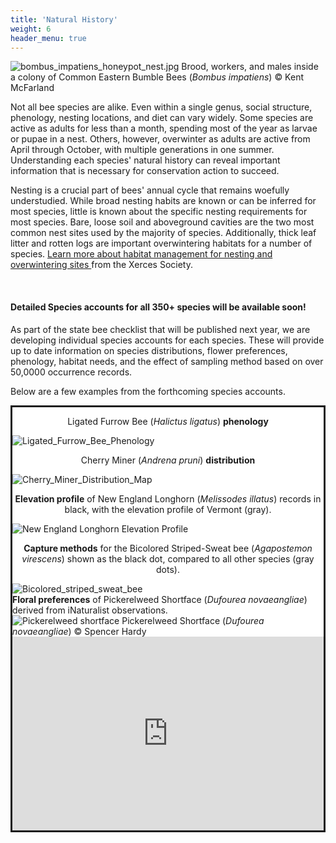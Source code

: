 ```yaml
---
title: 'Natural History'
weight: 6
header_menu: true
---
```


<div class="row">
  <div class="col-lg-5">
    <img
      src="https://stateofbees.vtatlasoflife.org/images/bombus_impatiens_honeypot_nest.jpg"
      alt="bombus_impatiens_honeypot_nest.jpg"
      title="Common Eastern Bumble Bees (Bombus impatiens) Nest"
      >
      <label class="image-caption"> Brood, workers, and males inside a colony of Common Eastern Bumble Bees (<i>Bombus impatiens</i>) © Kent McFarland</label>
  </div>
  <div class="col-lg-6">
    <p>
    Not all bee species are alike. Even within a single genus, social structure, phenology, nesting locations, and diet can vary widely. Some species are active as adults for less than a month, spending most of the year as larvae or pupae in a nest. Others, however, overwinter as adults are active from April through October, with multiple generations in one summer. Understanding each species' natural history can reveal important information that is necessary for conservation action to succeed.
    </p>
    <p>
    Nesting is a crucial part of bees' annual cycle that remains woefully understudied. While broad nesting habits are known or can be inferred for most species, little is known about the specific nesting requirements for most species. Bare, loose soil and aboveground cavities are the two most common nest sites used by the majority of species. Additionally, thick leaf litter and rotten logs are important overwintering habitats for a number of species. <a href="https://xerces.org/publications/fact-sheets/nesting-overwintering-habitat#:~:text=The%20availability%20of%20nesting%20and,support%20pollinators%20and%20other%20wildlife" target = "blank_">Learn more about habitat management for nesting and overwintering sites </a>from the Xerces Society.
    </p>
  </div>
</div> <!-- end row -->

<br>
<div class="lead">
  <h4>Detailed Species accounts for all 350+ species will be available soon!</h4>
</div>

<div class="container">
  <p>
  As part of the state bee checklist that will be published next year, we are developing individual species accounts for each species. These will provide up to date information on species distributions, flower preferences, phenology, habitat needs, and the effect of sampling method based on over 50,0000 occurrence records.
  </p>
  <p>
  Below are a few examples from the forthcoming species accounts.
  </p>
</div>

<div class="container" style="background-color:white; border-style:solid;">

<div class="row">
  <div class="col-lg-6">
    <p style="text-align: center; "> Ligated Furrow Bee (<i>Halictus ligatus</i>) <b>phenology</b> </p>
    <img src="https://stateofbees.vtatlasoflife.org/images/Phenology_Halictus_ligatus.png" alt="Ligated_Furrow_Bee_Phenology" title="Ligated Furrow Bee (<i>Halictus ligatus</i>)">
  </div>
  <div class="col-lg-6">
    <p style="text-align: center;"> Cherry Miner (<i>Andrena pruni</i>) <b>distribution</b></p>
    <img src="https://stateofbees.vtatlasoflife.org/images/Example_dist_Andrena_pruni.png" alt="Cherry_Miner_Distribution_Map" title="Cherry Miner (<i>Andrena pruni</i>)">
  </div>
</div>

<div class= "row">
  <div class="col-lg-6">
    <p style="text-align: center;"> <b>Elevation profile</b> of New England Longhorn (<i>Melissodes illatus</i>) records in black, with the elevation profile of Vermont (gray).</p>
    <img src="https://stateofbees.vtatlasoflife.org/images/Elevation_hist_Melissodes_illatus.png" alt="New England Longhorn Elevation Profile" title="New England Longhorn(<i>Melissodes illatus</i>)">
  </div>
  <div class="col-lg-6">
    <p style="text-align: center;"> <b>Capture methods</b> for the Bicolored Striped-Sweat bee (<i>Agapostemon virescens</i>) shown as the black dot, compared to all other species (gray dots). </p>
    <img src="https://stateofbees.vtatlasoflife.org/images/Tert_plot_Agapostemon_virescens.png" alt="Bicolored_striped_sweat_bee" title="Bicolored Striped-Sweat bee (<i>Agapostemon virescens</i>)">
  </div>
</div>
<div class="row">
  <div class="col-lg-12 text-center">
    <b>Floral preferences</b> of Pickerelweed Shortface (<i>Dufourea novaeangliae</i>) derived from iNaturalist observations.
  </div>
  <div class="col-lg-6">
    <img src="https://stateofbees.vtatlasoflife.org/images/Pickerelweed-Shortface-Bee.jpg"
    class="bootstrapColumnImage"
    alt="Pickerelweed shortface"
    title="Pickerelweed Shortface (Dufourea novaeangliae)"
    >
    <label class="image-caption">Pickerelweed Shortface (<i>Dufourea novaeangliae</i>) © Spencer Hardy</label>
  </div>
  <div class="col-lg-6">
    <iframe
      class="bootstrapColumnImage"
      src="https://vtatlasoflife.org/SOBees_2022/PickerelWeed_Shortface.html" onload='javascript:(function(o){o.style.height=o.contentWindow.document.body.scrollHeight+"px";}(this));' style="height:310px;width:100%;border:none;overflow:hidden;">
    </iframe>
  </div>
</div>
</div>

